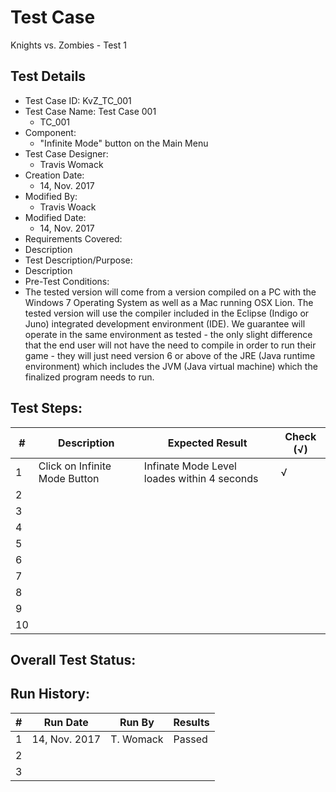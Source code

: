 # Test Case 
Knights vs. Zombies - Test 1
## Test Details

* Test Case ID: KvZ_TC_001
* Test Case Name: Test Case 001
  * TC_001
* Component: 
  * "Infinite Mode" button on the Main Menu
* Test Case Designer:
  * Travis Womack
* Creation Date:
  * 14, Nov. 2017
* Modified By:
  * Travis Woack
* Modified Date:
  * 14, Nov. 2017
* Requirements Covered:
 * Description 
* Test Description/Purpose:
 * Description 
* Pre-Test Conditions: 
 * The tested version will come from a version compiled on a PC with the Windows 7 Operating System as well as a Mac running OSX Lion.  The tested version will use the compiler included in the Eclipse (Indigo or Juno) integrated development environment (IDE).  We guarantee will operate in the same environment as tested - the only slight difference that the end user will not have the need to compile in order to run their game - they will just need version 6 or above of the JRE (Java runtime environment) which includes the JVM (Java virtual machine) which the finalized program needs to run.
## Test Steps:
| # | Description | Expected Result | Check (√) | 
| --- | --- | --- | --- | 
| 1 | Click on Infinite Mode Button  | Infinate Mode Level loades within 4 seconds | √ | 
| 2 | | | | 
| 3 | | | | 
| 4 | | | | 
| 5 | | | | 
| 6 | | | | 
| 7 | | | | 
| 8 | | | | 
| 9 | | | | 
| 10 | | | |
## Overall Test Status: 
## Run History: 
| # | Run Date | Run By | Results | 
| --- | --- | --- | --- | 
| 1 | 14, Nov. 2017 | T. Womack | Passed | 
| 2 | | | | 
| 3 | | | |

